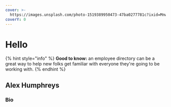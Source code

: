 ```yaml
---
cover: >-
  https://images.unsplash.com/photo-1519389950473-47ba0277781c?ixid=MnwxMjA3fDB8MHxwaG90by1wYWdlfHx8fGVufDB8fHx8&ixlib=rb-1.2.1&auto=format&fit=crop&w=2970&q=80
coverY: 0
---
```


# Hello

{% hint style="info" %}
**Good to know:** an employee directory can be a great way to help new folks get familiar with everyone they're going to be working with.
{% endhint %}

## Alex Humphreys



### Bio

##
